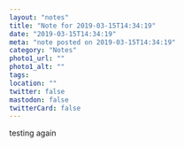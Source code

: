 ```yaml
---
layout: "notes"
title: "Note for 2019-03-15T14:34:19"
date: "2019-03-15T14:34:19"
meta: "note posted on 2019-03-15T14:34:19"
category: "Notes"
photo1_url: ""
photo1_alt: ""
tags:
location: ""
twitter: false
mastodon: false
twitterCard: false
---
```

testing again
